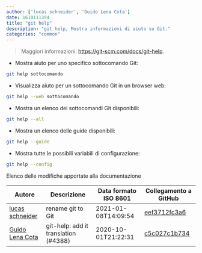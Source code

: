 ```yaml
---
author: ['lucas schneider', 'Guido Lena Cota']
date: 1610111394
title: "git help"
description: "git help, Mostra informazioni di aiuto su Git."
categories: "common"
---
```

> Maggiori informazioni: <https://git-scm.com/docs/git-help>.

- Mostra aiuto per uno specifico sottocomando Git:

```bash
git help sottocomando
```

- Visualizza aiuto per un sottocomando Git in un browser web:

```bash
git help --web sottocomando
```

- Mostra un elenco dei sottocomandi Git disponibili:

```bash
git help --all
```

- Mostra un elenco delle guide disponibili:

```bash
git help --guide
```

- Mostra tutte le possibili variabili di configurazione:

```bash
git help --config
```
Elenco delle modifiche apportate alla documentazione


Autore | Descrizione | Data formato ISO 8601 | Collegamento a GitHub
------|-----|-----|-----
[lucas schneider](mailto:casdpa@gmail.com) | rename git to Git | 2021-01-08T14:09:54 | [eef3712fc3a6](https://github.com/tldr-pages/tldr/commit/eef3712fc3a6a3774384b2e4ed934583c8349d75)
[Guido Lena Cota](mailto:guido.lenacota@kreuzwerker.de) | git-help: add it translation (#4388) | 2020-10-01T21:22:31 | [c5c027c1b734](https://github.com/tldr-pages/tldr/commit/c5c027c1b73414f0a8ea81a81cf52542e21a8210)

